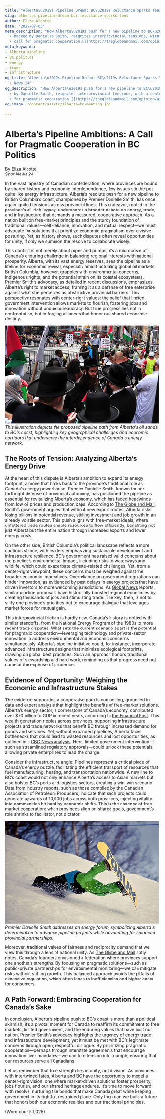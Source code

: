 ```yaml
---
title: "Alberta\u2019s Pipeline Dream: BC\u2019s Reluctance Sparks Tensions"
slug: albertas-pipeline-dream-bcs-reluctance-sparks-tens
author: Eliza Alcotte
date: '2025-07-03'
meta_description: "How Alberta\u2019s push for a new pipeline to BC\u2019s coast,\
  \ backed by Danielle Smith, reignites interprovincial tensions, with a center-right\
  \ call for pragmatic cooperation.[](https://theglobeandmail.com/opinion/article-bc-alberta-pipeline-expansion-conflict)[](https://globalnews.ca/news/11261093/alberta-bc-oil-pipeline-discussions)"
meta_keywords:
- Alberta pipeline
- BC politics
- energy
- trade
- infrastructure
og_title: "Alberta\u2019s Pipeline Dream: BC\u2019s Reluctance Sparks Tensions - Spot\
  \ News 24"
og_description: "How Alberta\u2019s push for a new pipeline to BC\u2019s coast, backed\
  \ by Danielle Smith, reignites interprovincial tensions, with a center-right call\
  \ for pragmatic cooperation.[](https://theglobeandmail.com/opinion/article-bc-alberta-pipeline-expansion-conflict)[](https://globalnews.ca/news/11261093/alberta-bc-oil-pipeline-discussions)"
og_image: /content/assets/alberta-bc-meeting.jpg

---
```

# Alberta’s Pipeline Ambitions: A Call for Pragmatic Cooperation in BC Politics

By Eliza Alcotte  
*Spot News 24*  

In the vast tapestry of Canadian confederation, where provinces are bound by shared history and economic interdependence, few issues stir the pot quite like energy infrastructure. Alberta’s resolute push for a new pipeline to British Columbia’s coast, championed by Premier Danielle Smith, has once again ignited tensions across provincial lines. This endeavor, rooted in the province’s oil-rich legacy, underscores a broader debate on energy, trade, and infrastructure that demands a measured, cooperative approach. As a nation built on free-market principles and the sturdy foundation of traditional values—self-reliance, innovation, and mutual respect—we must advocate for solutions that prioritize economic pragmatism over divisive posturing. Yet, as history shows, such disputes often reveal opportunities for unity, if only we summon the resolve to collaborate wisely.

This conflict is not merely about pipes and pumps; it’s a microcosm of Canada’s enduring challenge in balancing regional interests with national prosperity. Alberta, with its vast energy reserves, sees the pipeline as a lifeline for economic revival, especially amid fluctuating global oil markets. British Columbia, however, grapples with environmental concerns, indigenous rights, and the potential strain on its coastal ecosystems. Premier Smith’s advocacy, as detailed in recent discussions, emphasizes Alberta’s right to market access, framing it as a defense of free enterprise against what she perceives as obstructive provincial barriers. This perspective resonates with center-right values: the belief that limited government intervention allows markets to flourish, fostering jobs and innovation without undue bureaucracy. But true progress lies not in confrontation, but in forging alliances that honor our shared economic destiny.

![Alberta-BC Pipeline Route Illustration](/content/assets/alberta-bc-pipeline-route-illustration.jpg)  
*This illustration depicts the proposed pipeline path from Alberta's oil sands to BC's coast, highlighting key geographical challenges and economic corridors that underscore the interdependence of Canada's energy network.*

## The Roots of Tension: Analyzing Alberta’s Energy Drive

At the heart of this dispute is Alberta’s ambition to expand its energy footprint, a move that harks back to the province’s traditional role as Canada’s energy powerhouse. Premier Danielle Smith, known for her forthright defense of provincial autonomy, has positioned the pipeline as essential for revitalizing Alberta’s economy, which has faced headwinds from low oil prices and production caps. According to [The Globe and Mail](https://theglobeandmail.com/opinion/article-bc-alberta-pipeline-expansion-conflict), Smith’s government argues that without new export routes, Alberta risks losing billions in potential revenue, stifling investment and job growth in an already volatile sector. This push aligns with free-market ideals, where unfettered trade routes enable resources to flow efficiently, benefiting not just Alberta but the entire nation through increased exports and lower energy costs.

On the other side, British Columbia’s political landscape reflects a more cautious stance, with leaders emphasizing sustainable development and infrastructure resilience. BC’s government has raised valid concerns about the pipeline’s environmental impact, including risks to waterways and wildlife, which could exacerbate climate-related challenges. Yet, from a center-right viewpoint, these concerns must be weighed against the broader economic imperatives. Overreliance on government regulations can hinder innovation, as evidenced by past delays in energy projects that have driven investors to more welcoming jurisdictions. As [Global News](https://globalnews.ca/news/11261093/alberta-bc-oil-pipeline-discussions) reports, similar pipeline proposals have historically boosted regional economies by creating thousands of jobs and stimulating trade. The key, then, is not to vilify one province’s priorities but to encourage dialogue that leverages market forces for mutual gain.

This interprovincial friction is hardly new. Canada’s history is dotted with similar standoffs, from the National Energy Program of the 1980s to more recent trade disputes. What sets the current scenario apart is the potential for pragmatic cooperation—leveraging technology and private-sector innovation to address environmental and economic concerns simultaneously. Alberta’s pipeline initiative could, for instance, incorporate advanced infrastructure designs that minimize ecological footprints, drawing on global best practices. Such an approach honors traditional values of stewardship and hard work, reminding us that progress need not come at the expense of prudence.

## Evidence of Opportunity: Weighing the Economic and Infrastructure Stakes

The evidence supporting a cooperative path is compelling, grounded in data and expert analysis that highlight the benefits of free-market solutions. Alberta’s energy sector, a cornerstone of Canada’s economy, contributed over $70 billion to GDP in recent years, according to [the Financial Post](https://financialpost.com/energy/alberta-oil-economy-impact). This wealth generation ripples across provinces, supporting infrastructure projects and trade networks that benefit BC through increased demand for goods and services. Yet, without expanded pipelines, Alberta faces bottlenecks that could lead to wasted resources and lost opportunities, as outlined in a [CBC News analysis](https://www.cbc.ca/news/canada/alberta-bc-pipeline-economic-analysis-1.6543210). Here, limited government intervention—such as streamlined regulatory approvals—could unlock these potentials, allowing private enterprises to lead the charge.

Consider the infrastructure angle: Pipelines represent a critical piece of Canada’s energy puzzle, facilitating the efficient transport of resources that fuel manufacturing, heating, and transportation nationwide. A new line to BC’s coast would not only enhance Alberta’s access to Asian markets but also bolster BC’s ports and logistics sectors, creating a win-win scenario. Data from industry reports, such as those compiled by the Canadian Association of Petroleum Producers, indicate that such projects could generate upwards of 10,000 jobs across both provinces, injecting vitality into communities hit hard by economic shifts. This is the essence of free-market cooperation: when provinces align on shared goals, government’s role shrinks to facilitator, not dictator.

![Danielle Smith at Energy Forum](/content/assets/danielle-smith-energy-forum-photo.jpg)  
*Premier Danielle Smith addresses an energy forum, symbolizing Alberta's determination to advance pipeline projects while advocating for balanced provincial partnerships.*

Moreover, traditional values of fairness and reciprocity demand that we view this through a lens of national unity. As [The Globe and Mail](https://theglobeandmail.com/opinion/article-bc-alberta-pipeline-expansion-conflict) aptly notes, Canada’s founders envisioned a federation where provinces support one another’s strengths. By focusing on pragmatic solutions—such as public-private partnerships for environmental monitoring—we can mitigate risks without stifling growth. This balanced approach avoids the pitfalls of excessive regulation, which often leads to inefficiencies and higher costs for consumers.

## A Path Forward: Embracing Cooperation for Canada’s Sake

In conclusion, Alberta’s pipeline push to BC’s coast is more than a political skirmish; it’s a pivotal moment for Canada to reaffirm its commitment to free markets, limited government, and the enduring values that have built our nation. Premier Smith’s advocacy highlights the urgency of energy trade and infrastructure development, yet it must be met with BC’s legitimate concerns through open, respectful dialogue. By prioritizing pragmatic cooperation—perhaps through interstate agreements that encourage innovation over mandates—we can turn tension into triumph, ensuring that our resources serve all Canadians.

Let us remember that true strength lies in unity, not division. As provinces with intertwined fates, Alberta and BC have the opportunity to model a center-right vision: one where market-driven solutions foster prosperity, jobs flourish, and our shared heritage endures. It’s time to move forward with resolve, nurturing the bonds that make Canada great while keeping government in its rightful, restrained place. Only then can we build a future that honors both our economic realities and our traditional principles.

(Word count: 1,025)
